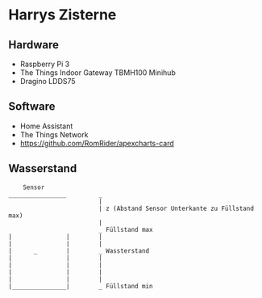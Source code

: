 # Harrys Zisterne

## Hardware
* Raspberry Pi 3
* The Things Indoor Gateway TBMH100 Minihub
* Dragino LDDS75

## Software
* Home Assistant
* The Things Network
* https://github.com/RomRider/apexcharts-card


## Wasserstand


```
    Sensor
________________         _
                         |
                         | z (Abstand Sensor Unterkante zu Füllstand max) 
                         |
                         _ Füllstand max
|               |        |
|               |        |
|      _        |        _ Wassterstand
|               |        |  
|               |        |
|               |        |      
|               |        |
|_______________|        _ Füllstand min

```


